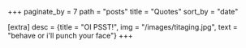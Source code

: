 +++
paginate_by = 7
path = "posts"
title = "Quotes"
sort_by = "date"

[extra]
desc = {title = "OI PSST!", img = "/images/titaging.jpg", text = "behave or i'll punch your face"}
+++
